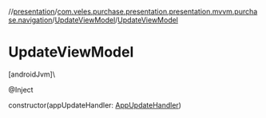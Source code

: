 //[presentation](../../../index.md)/[com.veles.purchase.presentation.presentation.mvvm.purchase.navigation](../index.md)/[UpdateViewModel](index.md)/[UpdateViewModel](-update-view-model.md)

# UpdateViewModel

[androidJvm]\

@Inject

constructor(appUpdateHandler: [AppUpdateHandler](../../com.veles.purchase.presentation.update/-app-update-handler/index.md))
